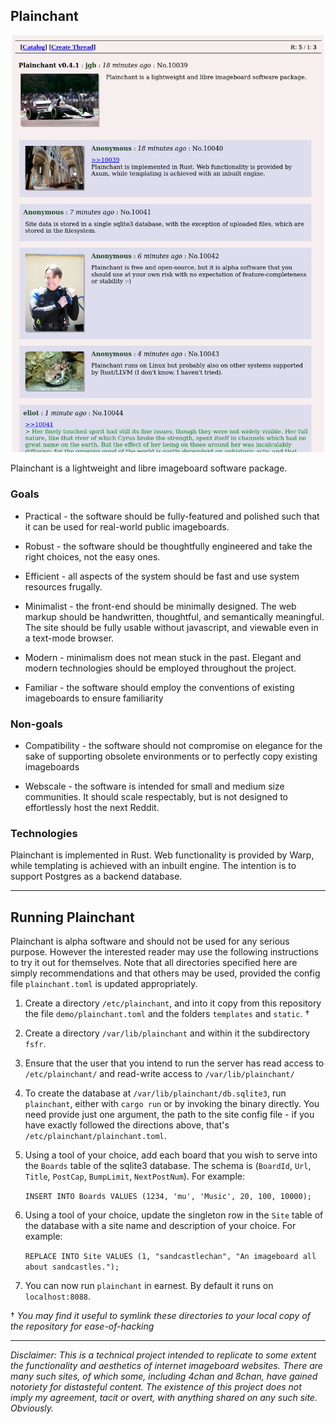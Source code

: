 ## Plainchant

<p align="center">
   <img src="https://github.com/jgbyrne/plainchant/blob/master/demo/screenshot.png" width="500px" title="Demo Screenshot"></img>
</p>

Plainchant is a lightweight and libre imageboard software package.

### Goals

* Practical - the software should be fully-featured and polished such that it can be used for real-world public imageboards.

* Robust - the software should be thoughtfully engineered and take the right choices, not the easy ones.

* Efficient - all aspects of the system should be fast and use system resources frugally.

* Minimalist - the front-end should be minimally designed. The web markup should be handwritten, thoughtful, and semantically meaningful. The site should be fully usable without javascript, and viewable even in a text-mode browser.

* Modern - minimalism does not mean stuck in the past. Elegant and modern technologies should be employed throughout the project.

* Familiar - the software should employ the conventions of existing imageboards to ensure familiarity

### Non-goals

* Compatibility - the software should not compromise on elegance for the sake of supporting obsolete environments or to perfectly copy existing imageboards

* Webscale - the software is intended for small and medium size communities. It should scale respectably, but is not designed to effortlessly host the next Reddit. 

### Technologies

Plainchant is implemented in Rust. Web functionality is provided by Warp, while templating is achieved with an inbuilt engine. The intention is to support Postgres as a backend database.

-----

## Running Plainchant

Plainchant is alpha software and should not be used for any serious purpose. However the interested reader may use the following instructions to try it out for themselves. Note that all directories specified here are simply recommendations and that others may be used, provided the config file `plainchant.toml` is updated appropriately.

1. Create a directory `/etc/plainchant`, and into it copy from this repository the file `demo/plainchant.toml` and the folders `templates` and `static`. † 

2. Create a directory `/var/lib/plainchant` and within it the subdirectory `fsfr`.

3. Ensure that the user that you intend to run the server has read access to `/etc/plainchant/` and read-write access to `/var/lib/plainchant/`

4. To create the database at `/var/lib/plainchant/db.sqlite3`, run `plainchant`, either with `cargo run` or by invoking the binary directly. You need provide just one argument, the path to the site config file - if you have exactly followed the directions above, that's `/etc/plainchant/plainchant.toml`.

5. Using a tool of your choice, add each board that you wish to serve into the `Boards` table of the sqlite3 database. The schema is (`BoardId`, `Url`, `Title`, `PostCap`, `BumpLimit`, `NextPostNum`). For example:

    `INSERT INTO Boards VALUES (1234, 'mu', 'Music', 20, 100, 10000);`

6. Using a tool of your choice, update the singleton row in the `Site` table of the database with a site name and description of your choice. For example:

    `REPLACE INTO Site VALUES (1, "sandcastlechan", "An imageboard all about sandcastles.");`

7.  You can now run `plainchant` in earnest. By default it runs on `localhost:8088`.

† *You may find it useful to symlink these directories to your local copy of the repository for ease-of-hacking* 

-----

*Disclaimer: This is a technical project intended to replicate to some extent the functionality and aesthetics of internet imageboard websites. There are many such sites, of which some, including 4chan and 8chan, have gained notoriety for distasteful content. The existence of this project does not imply my agreement, tacit or overt, with anything shared on any such site. Obviously.*
